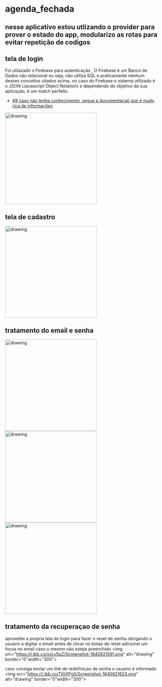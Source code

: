 # agenda_fechada
## nesse aplicativo estou utlizando o provider para prover o estado do app, modularizo as rotas para evitar repetição de codigos

## tela de login

Foi utilazado o Firebase para autenticação , O Firebase é um Banco de Dados não relacional ou seja, não utiliza SQL e praticamente nenhum desses conceitos citados acima, no caso do Firebase o sistema utilizado é o JSON (Javascript Object Notation) e dependendo do objetivo da sua aplicação, é um match perfeito.
- [## caso não tenha conhecimento ,segue a ducumentaçaõ que é muito rica de informações](https://firebase.google.com/?hl=pt)

<img src="https://i.ibb.co/Vq2g8RG/Screenshot-1640305669.png" alt="drawing" width="300"/>


## tela de cadastro
<img src="https://i.ibb.co/1drwGDt/cadastro.png" alt="drawing" border="0" width="300">

## tratamento do email e  senha
<img src="https://i.ibb.co/SffRzFC/tratamento.png" alt="drawing" border="0" width="300">
<img src="https://i.ibb.co/NrfY2wQ/tratamento2.png" alt="drawing" border="0" width="300">
<img src="https://i.ibb.co/VpxZgWD/tratamento3.png" alt="drawing" border="0" width="300">


## tratamento da recuperaçao de senha 


aproveitei a propria tela de login para fazer o reset de senha obrigando o usuario a digitar o email antes de clicar no botao de reset  adicionei um focus no email caso o mesmo não esteja preenchido
<img src="https://i.ibb.co/svLy5pZ/Screenshot-1640821591.png" alt="drawing" border="0"width="300">


caso consiga enviar um link de redefiniçao de senha o usuario é informado
<img src="https://i.ibb.co/TKtXPg5/Screenshot-1640821623.png" alt="drawing" border="0"width="300">
